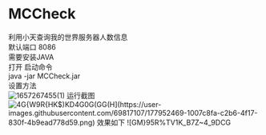 # MCCheck
利用小天查询我的世界服务器人数信息  
默认端口 8086  
需要安装JAVA  
打开
启动命令  
java -jar MCCheck.jar  
设置方法  
![1657267455(1)](https://user-images.githubusercontent.com/69817107/177946653-eb8e2290-bb30-4b03-85be-644ded15d31a.jpg)
运行截图  
![4G{W9R{HK$)KD4G0G`(GG(H](https://user-images.githubusercontent.com/69817107/177952469-1007c8fa-c2b6-4f17-830f-4b9ead778d59.png)
效果如下  
![GM}95R%TV1K_B7Z~`4_9DCG](https://user-images.githubusercontent.com/69817107/177952490-c3a23d93-fe15-409e-84d8-24ead23f0e88.png)
